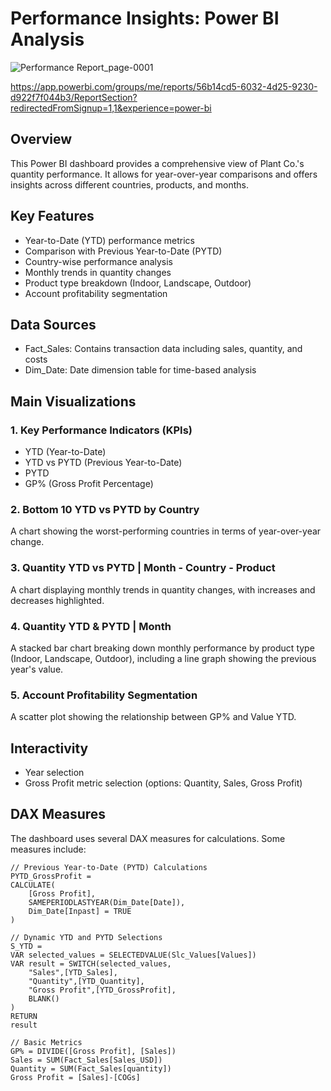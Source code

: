 # Performance Insights: Power BI Analysis

![Performance Report_page-0001](https://github.com/user-attachments/assets/e371f23c-7410-41af-ba03-1d2afe7f9d0b)

https://app.powerbi.com/groups/me/reports/56b14cd5-6032-4d25-9230-d922f7f044b3/ReportSection?redirectedFromSignup=1,1&experience=power-bi

## Overview
This Power BI dashboard provides a comprehensive view of Plant Co.'s quantity performance. It allows for year-over-year comparisons and offers insights across different countries, products, and months.

## Key Features
- Year-to-Date (YTD) performance metrics
- Comparison with Previous Year-to-Date (PYTD)
- Country-wise performance analysis
- Monthly trends in quantity changes
- Product type breakdown (Indoor, Landscape, Outdoor)
- Account profitability segmentation

## Data Sources
- Fact_Sales: Contains transaction data including sales, quantity, and costs
- Dim_Date: Date dimension table for time-based analysis

## Main Visualizations

### 1. Key Performance Indicators (KPIs)
- YTD (Year-to-Date)
- YTD vs PYTD (Previous Year-to-Date)
- PYTD
- GP% (Gross Profit Percentage)

### 2. Bottom 10 YTD vs PYTD by Country
A chart showing the worst-performing countries in terms of year-over-year change.

### 3. Quantity YTD vs PYTD | Month - Country - Product
A chart displaying monthly trends in quantity changes, with increases and decreases highlighted.

### 4. Quantity YTD & PYTD | Month
A stacked bar chart breaking down monthly performance by product type (Indoor, Landscape, Outdoor), including a line graph showing the previous year's value.

### 5. Account Profitability Segmentation
A scatter plot showing the relationship between GP% and Value YTD.

## Interactivity
- Year selection 
- Gross Profit metric selection (options: Quantity, Sales, Gross Profit)

## DAX Measures
The dashboard uses several DAX measures for calculations. Some measures include:

```dax
// Previous Year-to-Date (PYTD) Calculations
PYTD_GrossProfit = 
CALCULATE(
    [Gross Profit],
    SAMEPERIODLASTYEAR(Dim_Date[Date]),
    Dim_Date[Inpast] = TRUE
)

// Dynamic YTD and PYTD Selections
S_YTD = 
VAR selected_values = SELECTEDVALUE(Slc_Values[Values])
VAR result = SWITCH(selected_values,
    "Sales",[YTD_Sales],
    "Quantity",[YTD_Quantity],
    "Gross Profit",[YTD_GrossProfit],
    BLANK()
)
RETURN
result

// Basic Metrics
GP% = DIVIDE([Gross Profit], [Sales])
Sales = SUM(Fact_Sales[Sales_USD])
Quantity = SUM(Fact_Sales[quantity])
Gross Profit = [Sales]-[COGs]
```
